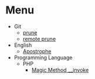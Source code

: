 # Menu

* Git
	* [prune](https://github.com/harryosmar/what-do-i-learn-today/blob/master/21-01-2019/readme.md#git-prune)
	* [remote prune](https://github.com/harryosmar/what-do-i-learn-today/blob/master/21-01-2019/readme.md#git-remote-prune)
* English
	* [Apostrophe](https://github.com/harryosmar/what-do-i-learn-today/blob/master/21-01-2019/readme.md#english-apostrophe)
* Programming Language
	* PHP
		* [Magic Method __invoke](https://github.com/harryosmar/what-do-i-learn-today/tree/master/24-01-2019#php-magic-method-__invoke)
